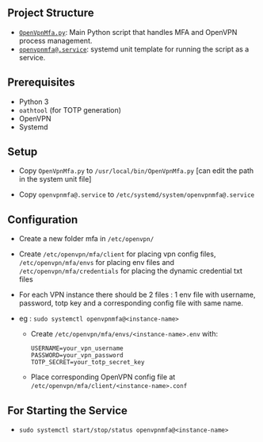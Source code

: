 ## Project Structure

- [`OpenVpnMfa.py`](OpenVpnMfa.py): Main Python script that handles MFA and OpenVPN process management.
- [`openvpnmfa@.service`](openvpnmfa@.service): systemd unit template for running the script as a service.

## Prerequisites

- Python 3
- `oathtool` (for TOTP generation)
- OpenVPN 
- Systemd 

## Setup

- Copy `OpenVpnMfa.py` to `/usr/local/bin/OpenVpnMfa.py` 
  [can edit the path in the system unit file]

- Copy `openvpnmfa@.service` to `/etc/systemd/system/openvpnmfa@.service`
  

## Configuration
- Create a new folder mfa in `/etc/openvpn/` 
- Create `/etc/openvpn/mfa/client` for placing vpn config files, `/etc/openvpn/mfa/envs` for placing env files and `/etc/openvpn/mfa/credentials` for placing the dynamic credential txt files

- For each VPN instance there should be 2 files : 1 env file with username, password, totp key and a corresponding config file with same name.
- eg : `sudo systemctl openvpnmfa@<instance-name>`
  - Create `/etc/openvpn/mfa/envs/<instance-name>.env` with:
    ```
    USERNAME=your_vpn_username
    PASSWORD=your_vpn_password
    TOTP_SECRET=your_totp_secret_key
    ```
  - Place corresponding OpenVPN config file at `/etc/openvpn/mfa/client/<instance-name>.conf`

## For Starting the Service

- `sudo systemctl start/stop/status openvpnmfa@<instance-name>`



